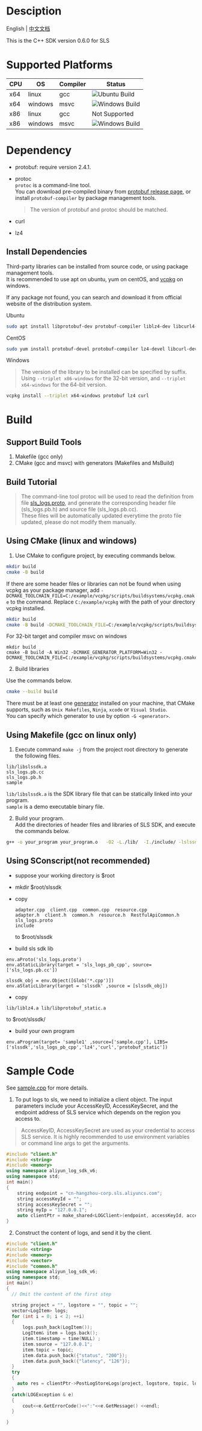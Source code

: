 # Desciption

English | [中文文档](README_zh.md)  

This is the C++ SDK version 0.6.0 for SLS  

# Supported Platforms
| CPU  | OS    | Compiler | Status|
|--------|---------|-------|-----|
| x64 | linux   | gcc |![Ubuntu Build](https://github.com/crimson-gao/aliyun-log-cpp-sdk/actions/workflows/ubuntu-build.yml/badge.svg) |   |
| x64 | windows | msvc | ![Windows Build](https://github.com/crimson-gao/aliyun-log-cpp-sdk/actions/workflows/windows-build.yml/badge.svg)|
| x86    | linux   | gcc | Not Supported |
| x86    | windows | msvc | ![Windows Build](https://github.com/crimson-gao/aliyun-log-cpp-sdk/actions/workflows/windows-build.yml/badge.svg) |  



# Dependency

- protobuf: require version 2.4.1.

- protoc  
  `protoc` is a command-line tool.   
  You can download pre-compiled binary from [protobuf release page](https://github.com/protocolbuffers/protobuf/releases), or install `protobuf-compiler` by package management tools.  
    > The version of protobuf and protoc should be matched.   

- curl

- lz4

## Install Dependencies
Third-party libraries can be installed from source code, or using package management tools.   
It is recommended to use apt on ubuntu, yum on centOS, 
and [vcpkg](https://github.com/microsoft/vcpkg) on windows.  

If any package not found, you can search and download it from official website of the distribution system. 

Ubuntu      

```bash
sudo apt install libprotobuf-dev protobuf-compiler liblz4-dev libcurl4-openssl-dev cmake
```

CentOS  

```bash  
sudo yum install protobuf-devel protobuf-compiler lz4-devel libcurl-devel cmake
```


Windows   

>The version of the library to be installed can be specified by suffix. Using `--triplet x86-windows` for the 32-bit version, and `--triplet x64-windows` for the 64-bit version.  
```bash
vcpkg install --triplet x64-windows protobuf lz4 curl
```



# Build
## Support Build Tools
1. Makefile (gcc only)
2. CMake (gcc and msvc) with generators (Makefiles and MsBuild)
## Build Tutorial
> The command-line tool protoc will be used to read the definition from file [sls_logs.proto](sls_logs.proto), and generate the corresponding header file (sls_logs.pb.h) and source file (sls_logs.pb.cc).   
These files will be automatically updated everytime the proto file updated, please do not modify them manually.

## Using CMake (linux and windows)
1. Use CMake to configure project, by executing commands below.  


```bash  
mkdir build
cmake -B build
```

If there are some header files or libraries can not be found when using
vcpkg as your package manager, add `-DCMAKE_TOOLCHAIN_FILE=C:/example/vcpkg/scripts/buildsystems/vcpkg.cmake` to the command. Replace `C:/example/vcpkg` with the path of your directory vcpkg installed. 

```bash
mkdir build
cmake -B build -DCMAKE_TOOLCHAIN_FILE=C:/example/vcpkg/scripts/buildsystems/vcpkg.cmake
```

For 32-bit target and compiler msvc on windows    
```
mkdir build
cmake -B build -A Win32 -DCMAKE_GENERATOR_PLATFORM=Win32 -DCMAKE_TOOLCHAIN_FILE=C:/example/vcpkg/scripts/buildsystems/vcpkg.cmake
```

2. Build libraries  

Use the commands below.

```bash  
cmake --build build
```

There must be at least one [generator](https://cmake.org/cmake/help/latest/manual/cmake-generators.7.html) installed on your machine, that CMake supports, such as `Unix Makefiles`, `Ninja`, `xcode` or `Visual Studio`.  
You can specify which generator to use by option `-G <generator>`.  

## Using Makefile (gcc on linux only)

1. Execute command `make -j` from the project root directory to generate the following files.   

```
lib/libslssdk.a 
sls_logs.pb.cc
sls_logs.pb.h
sample
```
`lib/libslssdk.a` is the SDK library file that can be statically linked into your program.  
`sample` is a demo executable binary file.

2. Build your program.   
Add the directories of header files and libraries of SLS SDK, and execute the commands below.  

```bash
g++ -o your_program your_program.o   -O2 -L./lib/  -I./include/ -lslssdk -llz4 -lcurl -lprotobuf 
```
 
## Using SConscript(not recommended)

+ suppose your working directory is $root

+ mkdir $root/slssdk

+ copy 
    ```
    adapter.cpp  client.cpp  common.cpp  resource.cpp  
    adapter.h  client.h  common.h  resource.h  RestfulApiCommon.h 
    sls_logs.proto  
    include
    ```
    to $root/slssdk

+ build sls sdk lib 

```
env.aProto('sls_logs.proto')
env.aStaticLibrary(target = 'sls_logs_pb_cpp', source=['sls_logs.pb.cc'])

slssdk_obj = env.Object([Glob('*.cpp')])
env.aStaticLibrary(target = 'slssdk' ,source = [slssdk_obj])
```

+ copy 
```
lib/liblz4.a lib/libprotobuf_static.a
```
to $root/slssdk/

+  build your own program

```
env.aProgram(target= 'sample1' ,source=['sample.cpp'], LIBS=['slssdk','sls_logs_pb_cpp','lz4','curl','protobuf_static'])
```

# Sample Code
See [sample.cpp](example/sample.cpp) for more details.  

1. To put logs to sls, we need to initialize a client object. The input parameters include your AccessKeyID, AccessKeySecret, and the endpoint address of SLS service which depends on the region you access to.
> AccessKeyID, AccessKeySecret are used as your credential to access SLS service. It is highly recommended to use environment variables or command line args to get the arguments. 

```cpp
#include "client.h"
#include <string>
#include <memory>
using namespace aliyun_log_sdk_v6;
using namespace std;
int main()
{
    string endpoint = "cn-hangzhou-corp.sls.aliyuncs.com";
    string accessKeyId = "";
    string accessKeySecret = "";
    string myIp = "127.0.0.1";
    auto clientPtr = make_shared<LOGClient>(endpoint, accessKeyId, accessKeySecret, LOG_REQUEST_TIMEOUT, myIp, false); 
}
```

2. Construct the content of logs, and send it by the client.
```cpp
#include "client.h"
#include <string>
#include <memory>
#include <vector>
#include "common.h"
using namespace aliyun_log_sdk_v6;
using namespace std;
int main() 
{
  // Omit the content of the first step

  string project = "", logstore = "", topic = "";
  vector<LogItem> logs;
  for (int i = 0; i < 2; ++i)
  {
      logs.push_back(LogItem());
      LogItem& item = logs.back();
      item.timestamp = time(NULL) ;
      item.source = "127.0.0.1";
      item.topic = topic;
      item.data.push_back({"status", "200"});
      item.data.push_back({"latency", "126"});
  }
  try
  {
    auto res = clientPtr->PostLogStoreLogs(project, logstore, topic, logs);
  } 
  catch(LOGException & e)
  {
      cout<<e.GetErrorCode()<<":"<<e.GetMessage() <<endl;
  }

}

```

